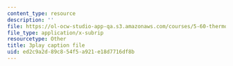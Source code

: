 ```yaml
---
content_type: resource
description: ''
file: https://ol-ocw-studio-app-qa.s3.amazonaws.com/courses/5-60-thermodynamics-kinetics-spring-2008/ed2c9a2d89c854f5a921e18d7716df8b_r4fGG_7NQr8.vtt
file_type: application/x-subrip
resourcetype: Other
title: 3play caption file
uid: ed2c9a2d-89c8-54f5-a921-e18d7716df8b
---
```

